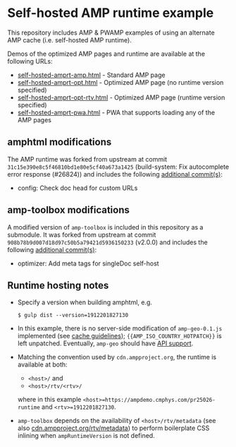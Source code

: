# Self-hosted AMP runtime example

This repository includes AMP &amp; PWAMP examples of using an alternate AMP cache (i.e. self-hosted AMP runtime).

Demos of the optimized AMP pages and runtime are available at the following URLs:

- [self-hosted-amprt-amp.html](https://ampdemo.cmphys.com/pr25026/self-hosted-amprt-amp.html) - Standard AMP page
- [self-hosted-amprt-opt.html](https://ampdemo.cmphys.com/pr25026/self-hosted-amprt-opt.html) - Optimized AMP page (no runtime version specified)
- [self-hosted-amprt-opt-rtv.html](https://ampdemo.cmphys.com/pr25026/self-hosted-amprt-opt-rtv.html) - Optimized AMP page (runtime version specified)
- [self-hosted-amprt-pwa.html](https://ampdemo.cmphys.com/pr25026/self-hosted-amprt-pwa.html) - PWA that supports loading any of the AMP pages

## amphtml modifications

The AMP runtime was forked from upstream at commit `31c15e390e8c5f46810bd1e80e5cf40a673a1425` (build-system: Fix autocomplete error response (#26824)) and includes the following [additional commit(s)](https://github.com/mdmower/amphtml/commits/pr-selfhost2):

- config: Check doc head for custom URLs

## amp-toolbox modifications

A modified version of `amp-toolbox` is included in this repository as a submodule. It was forked from upstream at commit `908b78b9d007d18d97c50b5a79421d5936150233` (v2.0.0) and includes the following [additional commit(s)](https://github.com/mdmower/amp-toolbox/commits/selfhost2):

- optimizer: Add meta tags for singleDoc self-host

## Runtime hosting notes

- Specify a version when building amphtml, e.g.
  ```
  $ gulp dist --version=1912201827130
  ```
- In this example, there is no server-side modification of `amp-geo-0.1.js` implemented (see [cache guidelines](https://github.com/ampproject/amphtml/blob/master/spec/amp-cache-guidelines.md#guidelines-adding-a-new-cache-to-the-amp-ecosystem)); `{{AMP_ISO_COUNTRY_HOTPATCH}}` is left unpatched. Eventually, `amp-geo` should have [API support](https://github.com/ampproject/amphtml/pull/26407).
- Matching the convention used by `cdn.ampproject.org`, the runtime is available at both:
  - `<host>/` and
  - `<host>/rtv/<rtv>/`

  where in this example `<host>=https://ampdemo.cmphys.com/pr25026-runtime` and `<rtv>=1912201827130`.
- `amp-toolbox` depends on the availability of `<host>/rtv/metadata` (see also [cdn.ampproject.org/rtv/metadata](https://cdn.ampproject.org/rtv/metadata)) to perform boilerplate CSS inlining when `ampRuntimeVersion` is not defined.
